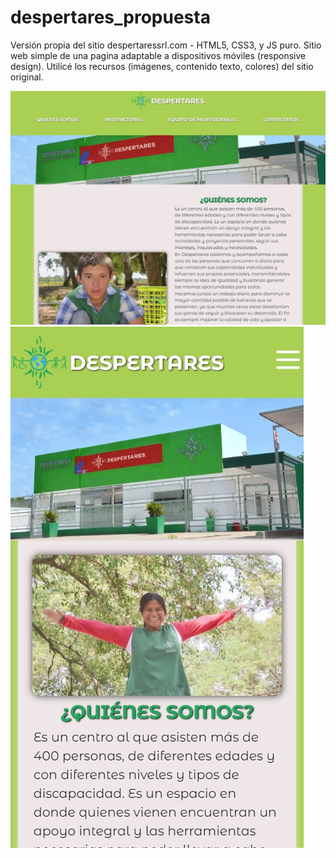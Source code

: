 # despertares_propuesta
Versión propia del sitio despertaressrl.com - HTML5, CSS3, y JS puro. Sitio web simple de una pagina adaptable a dispositivos móviles (responsive design). Utilicé los recursos (imágenes, contenido texto, colores) del sitio original.

<img src="/media/despertares_propuesta_capLaptop_1280x950.jpg" alt="captura vista principal despertares propuesta laptop"/>

<img src="/media/despertares_propuesta_capPixel2_411x731.jpg" alt="captura vista principal despertares propuesta movil pixel 2"/>
